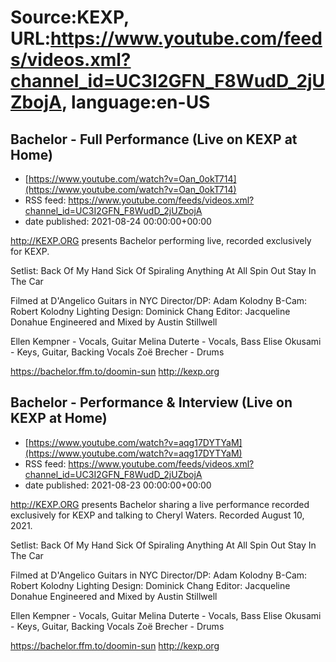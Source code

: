 # Source:KEXP, URL:https://www.youtube.com/feeds/videos.xml?channel_id=UC3I2GFN_F8WudD_2jUZbojA, language:en-US

## Bachelor - Full Performance (Live on KEXP at Home)
 - [https://www.youtube.com/watch?v=Oan_0okT714](https://www.youtube.com/watch?v=Oan_0okT714)
 - RSS feed: https://www.youtube.com/feeds/videos.xml?channel_id=UC3I2GFN_F8WudD_2jUZbojA
 - date published: 2021-08-24 00:00:00+00:00

http://KEXP.ORG presents Bachelor performing live, recorded exclusively for KEXP.

Setlist:
Back Of My Hand
Sick Of Spiraling
Anything At All
Spin Out
Stay In The Car

Filmed at D'Angelico Guitars in NYC
Director/DP: Adam Kolodny
B-Cam: Robert Kolodny
Lighting Design: Dominick Chang
Editor: Jacqueline Donahue
Engineered and Mixed by Austin Stillwell

Ellen Kempner - Vocals, Guitar
Melina Duterte - Vocals, Bass
Elise Okusami - Keys, Guitar, Backing Vocals
Zoë Brecher - Drums

https://bachelor.ffm.to/doomin-sun
http://kexp.org

## Bachelor - Performance & Interview (Live on KEXP at Home)
 - [https://www.youtube.com/watch?v=aqg17DYTYaM](https://www.youtube.com/watch?v=aqg17DYTYaM)
 - RSS feed: https://www.youtube.com/feeds/videos.xml?channel_id=UC3I2GFN_F8WudD_2jUZbojA
 - date published: 2021-08-23 00:00:00+00:00

http://KEXP.ORG presents Bachelor sharing a live performance recorded exclusively for KEXP and talking to Cheryl Waters. Recorded August 10, 2021.

Setlist:
Back Of My Hand
Sick Of Spiraling
Anything At All
Spin Out
Stay In The Car

Filmed at D'Angelico Guitars in NYC
Director/DP: Adam Kolodny
B-Cam: Robert Kolodny
Lighting Design: Dominick Chang
Editor: Jacqueline Donahue
Engineered and Mixed by Austin Stillwell

Ellen Kempner - Vocals, Guitar
Melina Duterte - Vocals, Bass
Elise Okusami - Keys, Guitar, Backing Vocals
Zoë Brecher - Drums

https://bachelor.ffm.to/doomin-sun
http://kexp.org

